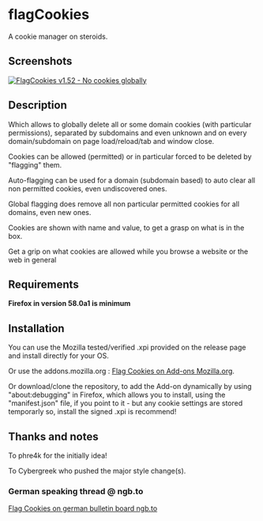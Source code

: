 # flagCookies
A cookie manager on steroids.


## Screenshots

[![FlagCookies v1.52 - No cookies globally](https://www.picflash.org/img/2017/12/27/ecj5i3fo97aslsk.png "FlagCookies 1.52 - No cookies globally, if I dont permit a cookie myself!")](https://www.picflash.org/viewer.php?img=ecj5i3fo97aslsk.png)

## Description

Which allows to globally delete all or some domain cookies (with particular permissions), separated by subdomains and even unknown and on every domain/subdomain on page load/reload/tab and window close.

Cookies can be allowed (permitted) or in particular forced to be deleted by "flagging" them.

Auto-flagging can be used for a domain (subdomain based) to auto clear all non permitted cookies, even undiscovered ones.

Global flagging does remove all non particular permitted cookies for all domains, even new ones.

Cookies are shown with name and value, to get a grasp on what is in the box.

Get a grip on what cookies are allowed while you browse a website or the web in general


## Requirements

**Firefox in version 58.0a1 is minimum**


## Installation

You can use the Mozilla tested/verified .xpi provided on the release page and install directly for your OS.

Or use the addons.mozilla.org : [Flag Cookies on Add-ons Mozilla.org](https://addons.mozilla.org/en-US/firefox/addon/flag-cookies/).

Or download/clone the repository, to add the Add-on dynamically by using "about:debugging" in Firefox, which allows you to install, using the "manifest.json" file, if you point to it - but any cookie settings are stored temporarly so, install the signed .xpi is recommend!

## Thanks and notes

To phre4k for the initially idea!

To Cybergreek who pushed the major style change(s).

### German speaking thread @ ngb.to
[Flag Cookies on german bulletin board ngb.to](https://ngb.to/threads/32496-Firefox-Addon-FlagCookies)
